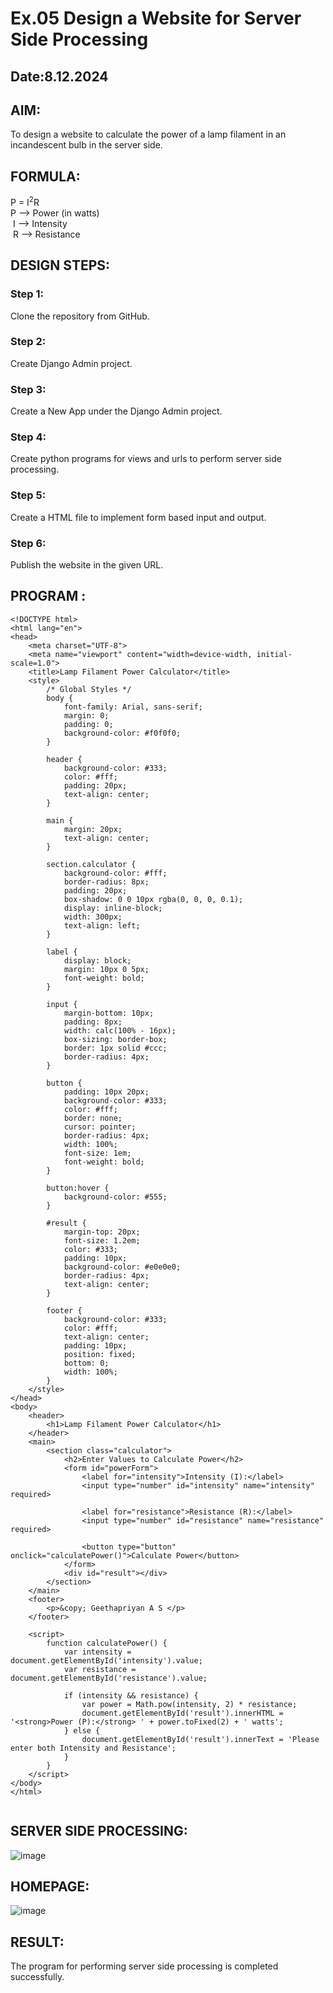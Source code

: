 # Ex.05 Design a Website for Server Side Processing
## Date:8.12.2024

## AIM:
 To design a website to calculate the power of a lamp filament in an incandescent bulb in the server side. 


## FORMULA:
P = I<sup>2</sup>R
<br> P --> Power (in watts)
<br> I --> Intensity
<br> R --> Resistance

## DESIGN STEPS:

### Step 1:
Clone the repository from GitHub.

### Step 2:
Create Django Admin project.

### Step 3:
Create a New App under the Django Admin project.

### Step 4:
Create python programs for views and urls to perform server side processing.

### Step 5:
Create a HTML file to implement form based input and output.

### Step 6:
Publish the website in the given URL.

## PROGRAM :
```
<!DOCTYPE html>
<html lang="en">
<head>
    <meta charset="UTF-8">
    <meta name="viewport" content="width=device-width, initial-scale=1.0">
    <title>Lamp Filament Power Calculator</title>
    <style>
        /* Global Styles */
        body {
            font-family: Arial, sans-serif;
            margin: 0;
            padding: 0;
            background-color: #f0f0f0;
        }

        header {
            background-color: #333;
            color: #fff;
            padding: 20px;
            text-align: center;
        }

        main {
            margin: 20px;
            text-align: center;
        }

        section.calculator {
            background-color: #fff;
            border-radius: 8px;
            padding: 20px;
            box-shadow: 0 0 10px rgba(0, 0, 0, 0.1);
            display: inline-block;
            width: 300px;
            text-align: left;
        }

        label {
            display: block;
            margin: 10px 0 5px;
            font-weight: bold;
        }

        input {
            margin-bottom: 10px;
            padding: 8px;
            width: calc(100% - 16px);
            box-sizing: border-box;
            border: 1px solid #ccc;
            border-radius: 4px;
        }

        button {
            padding: 10px 20px;
            background-color: #333;
            color: #fff;
            border: none;
            cursor: pointer;
            border-radius: 4px;
            width: 100%;
            font-size: 1em;
            font-weight: bold;
        }

        button:hover {
            background-color: #555;
        }

        #result {
            margin-top: 20px;
            font-size: 1.2em;
            color: #333;
            padding: 10px;
            background-color: #e0e0e0;
            border-radius: 4px;
            text-align: center;
        }

        footer {
            background-color: #333;
            color: #fff;
            text-align: center;
            padding: 10px;
            position: fixed;
            bottom: 0;
            width: 100%;
        }
    </style>
</head>
<body>
    <header>
        <h1>Lamp Filament Power Calculator</h1>
    </header>
    <main>
        <section class="calculator">
            <h2>Enter Values to Calculate Power</h2>
            <form id="powerForm">
                <label for="intensity">Intensity (I):</label>
                <input type="number" id="intensity" name="intensity" required>
                
                <label for="resistance">Resistance (R):</label>
                <input type="number" id="resistance" name="resistance" required>
                
                <button type="button" onclick="calculatePower()">Calculate Power</button>
            </form>
            <div id="result"></div>
        </section>
    </main>
    <footer>
        <p>&copy; Geethapriyan A S </p>
    </footer>

    <script>
        function calculatePower() {
            var intensity = document.getElementById('intensity').value;
            var resistance = document.getElementById('resistance').value;
            
            if (intensity && resistance) {
                var power = Math.pow(intensity, 2) * resistance;
                document.getElementById('result').innerHTML = '<strong>Power (P):</strong> ' + power.toFixed(2) + ' watts';
            } else {
                document.getElementById('result').innerText = 'Please enter both Intensity and Resistance';
            }
        }
    </script>
</body>
</html>


```


## SERVER SIDE PROCESSING:

![image](https://github.com/user-attachments/assets/9a9663ca-2c3c-46e1-8cb6-36ee2d657ece)




## HOMEPAGE:
![image](https://github.com/user-attachments/assets/ba27746c-c511-4cd5-a79b-f2594c6f106b)



## RESULT:
The program for performing server side processing is completed successfully.
